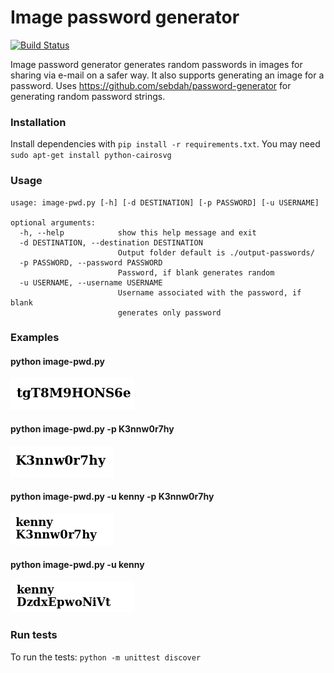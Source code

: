# Image password generator
[![Build Status](https://travis-ci.org/ivansabik/image-password-generator.svg)](https://travis-ci.org/ivansabik/image-password-generator)

Image password generator generates random passwords in images for sharing via e-mail on a safer way. It also supports generating an image for a password. Uses https://github.com/sebdah/password-generator for generating random password strings.

### Installation

Install dependencies with ```pip install -r requirements.txt```.
You may need ```sudo apt-get install python-cairosvg```

### Usage

```
usage: image-pwd.py [-h] [-d DESTINATION] [-p PASSWORD] [-u USERNAME]

optional arguments:
  -h, --help            show this help message and exit
  -d DESTINATION, --destination DESTINATION
                        Output folder default is ./output-passwords/
  -p PASSWORD, --password PASSWORD
                        Password, if blank generates random
  -u USERNAME, --username USERNAME
                        Username associated with the password, if blank
                        generates only password
```

### Examples

#### python image-pwd.py

<img src="https://raw.githubusercontent.com/ivansabik/image-password-generator/master/doc/tgT8M9HONS6e.png">

#### python image-pwd.py -p K3nnw0r7hy

<img src="https://raw.githubusercontent.com/ivansabik/image-password-generator/master/doc/K3nnw0r7hy.png">

#### python image-pwd.py -u kenny -p K3nnw0r7hy

<img src="https://raw.githubusercontent.com/ivansabik/image-password-generator/master/doc/kennyK3nnw0r7hy.png">

#### python image-pwd.py -u kenny

<img src="https://raw.githubusercontent.com/ivansabik/image-password-generator/master/doc/kennyDzdxEpwoNiVt.png">

### Run tests

To run the tests: ```python -m unittest discover```
